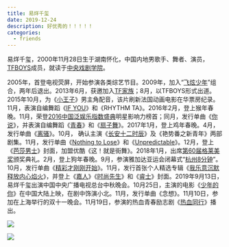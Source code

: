```yaml
---
title: 易烊千玺
date: 2019-12-24
description: 好优秀的！！！！！
categories:
  - friends
---
```



易烊千玺，2000年11月28日生于湖南怀化，中国内地男歌手、舞者、演员，[TFBOYS](https://baike.so.com/doc/7015646-7238535.html)成员，就读于[中央戏剧学院](https://baike.so.com/doc/931851-984972.html)。

2005年，首登电视荧屏，开始参演各类综艺节目。2009年，加入“[飞炫少年](https://baike.so.com/doc/3473560-3654585.html)”组合，两年后退出。2013年6月，获邀加入[TF家族](https://baike.so.com/doc/5377901-5614064.html)；8月，以TFBOYS形式出道。2015年10月，为《[小王子](https://baike.so.com/doc/2905485-3066080.html)》男主角配音，该片刷新法国动画电影在华票房纪录。11月，表演自编舞蹈《[IF YOU](https://baike.so.com/doc/23692125-24247757.html)》和《RHYTHM TA》。2016年2月，登上猴年春晚。11月，荣登[2016中国泛娱乐指数盛典](https://baike.so.com/doc/24507918-25361839.html)明星影响力榜首；同月，发行单曲《[你说](https://baike.so.com/doc/5335702-24887474.html)》，并表演自编舞蹈《[青春](https://baike.so.com/doc/5366977-5602722.html)》和《[扇子舞](https://baike.so.com/doc/506350-536159.html)》。2017年1月，登上鸡年春晚。4月，发行单曲《[离骚](https://baike.so.com/doc/3097802-3265208.html)》。10月， 确认主演《[长安十二时辰](https://baike.so.com/doc/24376918-25248237.html)》及《艳势番之新青年》两部剧集。11月，发行单曲《[Nothing to Lose](https://baike.so.com/doc/177104-187101.html)》和《[Unpredictable](https://baike.so.com/doc/28376849-29803732.html)》。12月，登上《[芭莎男士](https://baike.so.com/doc/6423059-6636731.html)》封面，加盟优酷《这！就是街舞》。2018年1月，出席[第60届格莱美奖](https://baike.so.com/doc/24720537-25627664.html)颁奖典礼。2月，登上狗年春晚。9月，参演雅加达亚运会闭幕式“[杭州8分钟](https://baike.so.com/doc/28450081-29884622.html)”。10月，发行单曲《[精彩才刚刚开始](https://baike.so.com/doc/28560339-30012374.html)》。11月，发行首张个人精选专辑《[我乐意沉默释放内心焰火](https://baike.so.com/doc/28830518-30293675.html)》，并登上《[嘉人](https://baike.so.com/doc/756327-800476.html)》《[时尚先生](https://baike.so.com/doc/5414285-27230187.html)》和《[睿士](https://baike.so.com/doc/7852447-8126542.html)》封面。2019年9月13日，易烊千玺出演中国中央广播电视总台中秋晚会。10月25日，主演的电影《[少年的你](https://baike.so.com/doc/28372251-29798623.html)》在中国大陆上映，在剧中饰演小北。11月，发行单曲《念想》。11月10日，参加在上海举行的双十一晚会。11月19日，参演的热血青春励志剧《[热血同行](https://baike.so.com/doc/28835084-30300751.html)》播出。

![](https://p1.ssl.qhimgs1.com/sdr/400__/t019da3e87ea6775c4b.jpg)

![](https://p2.ssl.qhimgs1.com/sdr/400__/t01e41ae33bc08cb9b8.jpg)